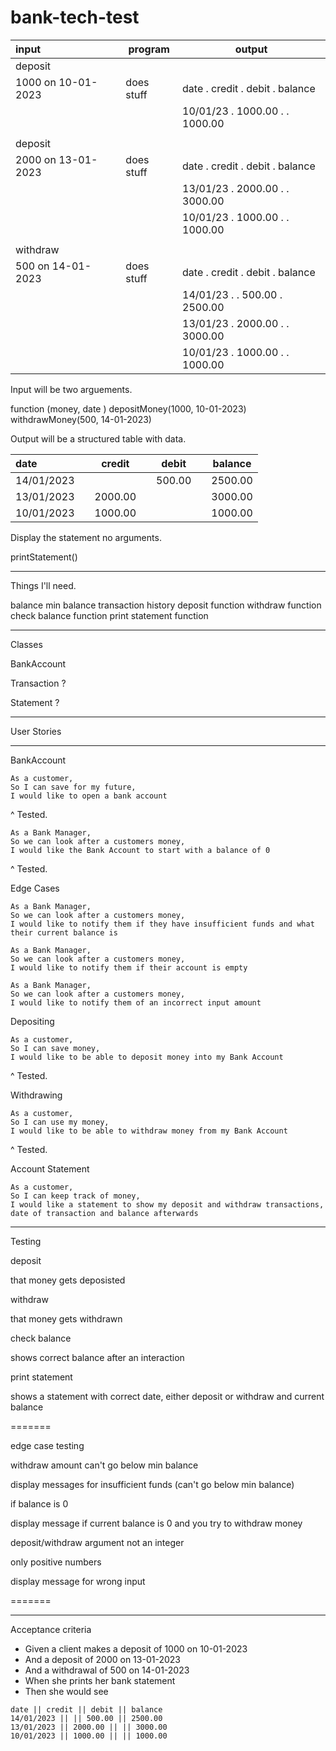 # bank-tech-test

| input              | program    | output                                |
| :----------------- | ---------- | ------------------------------------- |
| deposit            |            |                                       |
| 1000 on 10-01-2023 | does stuff | date     . credit  . debit  . balance |
|                    |            | 10/01/23 . 1000.00 .        . 1000.00 |
|                    |            |                                       |
| deposit            |            |                                       |
| 2000 on 13-01-2023 | does stuff | date     . credit  . debit  . balance |
|                    |            | 13/01/23 . 2000.00 .        . 3000.00 |
|                    |            | 10/01/23 . 1000.00 .        . 1000.00 |
|                    |            |                                       |
| withdraw           |            |                                       |
| 500 on 14-01-2023  | does stuff | date     . credit  . debit  . balance |
|                    |            | 14/01/23 .         . 500.00 . 2500.00 |
|                    |            | 13/01/23 . 2000.00 .        . 3000.00 |
|                    |            | 10/01/23 . 1000.00 .        . 1000.00 |


Input will be two arguements.

function    (money,  date    )
depositMoney(1000, 10-01-2023)
withdrawMoney(500, 14-01-2023)

Output will be a structured table with data.

| date       |     | credit  |     | debit  |     | balance |
| :--------- | --- | ------- | --- | ------ | --- | ------- |
| 14/01/2023 |     |         |     | 500.00 |     | 2500.00 |
| 13/01/2023 |     | 2000.00 |     |        |     | 3000.00 |
| 10/01/2023 |     | 1000.00 |     |        |     | 1000.00 |


Display the statement no arguments.

printStatement()

--------

Things I'll need.

balance
min balance
transaction history
deposit function
withdraw function
check balance function
print statement function

----------

Classes

BankAccount

Transaction ?

Statement ?

----------

User Stories 

----------

BankAccount

```
As a customer,
So I can save for my future,
I would like to open a bank account
```
^ Tested.

```
As a Bank Manager,
So we can look after a customers money,
I would like the Bank Account to start with a balance of 0
```
^ Tested.

Edge Cases

```
As a Bank Manager,
So we can look after a customers money,
I would like to notify them if they have insufficient funds and what their current balance is
```

```
As a Bank Manager,
So we can look after a customers money,
I would like to notify them if their account is empty
```

```
As a Bank Manager,
So we can look after a customers money,
I would like to notify them of an incorrect input amount
```

Depositing

```
As a customer,
So I can save money,
I would like to be able to deposit money into my Bank Account
```
^ Tested.

Withdrawing

```
As a customer,
So I can use my money,
I would like to be able to withdraw money from my Bank Account
```
^ Tested.

Account Statement

```
As a customer,
So I can keep track of money,
I would like a statement to show my deposit and withdraw transactions, date of transaction and balance afterwards
```
----------

Testing

deposit

that money gets deposisted

withdraw

that money gets withdrawn

check balance

shows correct balance after an interaction

print statement

shows a statement with correct date, either deposit or withdraw and current balance

=======

edge case testing

withdraw amount can't go below min balance

display messages for insufficient funds (can't go below min balance)

if balance is 0

display message if current balance is 0 and you try to withdraw money

deposit/withdraw argument not an integer

only positive numbers

display message for wrong input


=======

---------

Acceptance criteria

* Given a client makes a deposit of 1000 on 10-01-2023
* And a deposit of 2000 on 13-01-2023
* And a withdrawal of 500 on 14-01-2023
* When she prints her bank statement
* Then she would see

```
date || credit || debit || balance
14/01/2023 || || 500.00 || 2500.00
13/01/2023 || 2000.00 || || 3000.00
10/01/2023 || 1000.00 || || 1000.00
```